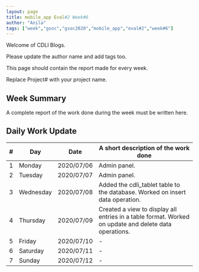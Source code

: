 ```yaml
---
layout: page
title: mobile_app Eval#2 Week#6
author: "Anila"
tags: ["week","gsoc","gsoc2020","mobile_app","eval#2","week#6"]
---
```

Welcome of CDLI Blogs.

Please update the author name and add tags too. 

This page should contain the report made for every week.

Replace Project# with your project name.

## Week Summary

A complete report of the work done during the week must be written here. 


## Daily Work Update

|\#|Day|Date|A short description of the work done|  
|---	|---	|---	|---	|  
|1   	| Monday 	|   2020/07/06	|Admin panel.   	|  
|2   	| Tuesday  	|   2020/07/07	|Admin panel.   	|  
|3   	| Wednesday  	|  2020/07/08 	|Added the cdli_tablet table to the database. Worked on insert data operation.   	|  
|4   	| Thursday  	|   2020/07/09	|Created a view to display all entries in a table format. Worked on update and delete data operations.   	|  
|5   	| Friday  	|   2020/07/10	|-   	|  
|6   	| Saturday  	|   2020/07/11	|-   	|  
|7   	| Sunday  	|   2020/07/12	|-   	|  
